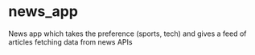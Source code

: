 # news_app
 News app which takes the preference (sports, tech) and gives a feed of articles fetching data from news APIs
